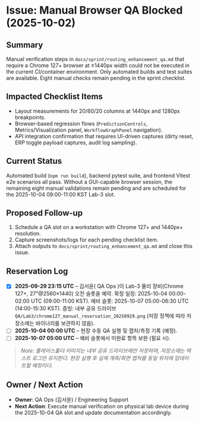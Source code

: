 # Issue: Manual Browser QA Blocked (2025-10-02)

## Summary
Manual verification steps in `docs/sprint/routing_enhancement_qa.md` that require a Chrome 127+ browser at ≥1440px width could not be executed in the current CI/container environment. Only automated builds and test suites are available. Eight manual checks remain pending in the sprint checklist.

## Impacted Checklist Items
- Layout measurements for 20/60/20 columns at 1440px and 1280px breakpoints.
- Browser-based regression flows (`PredictionControls`, Metrics/Visualization panel, `WorkflowGraphPanel` navigation).
- API integration confirmation that requires UI-driven captures (dirty reset, ERP toggle payload captures, audit log sampling).

## Current Status
Automated build (`npm run build`), backend pytest suite, and frontend Vitest e2e scenarios all pass. Without a GUI-capable browser session, the remaining eight manual validations remain pending and are scheduled for the 2025-10-04 09:00-11:00 KST Lab-3 slot.

## Proposed Follow-up
1. Schedule a QA slot on a workstation with Chrome 127+ and 1440px+ resolution.
2. Capture screenshots/logs for each pending checklist item.
3. Attach outputs to `docs/sprint/routing_enhancement_qa.md` and close this issue.

## Reservation Log
- [x] **2025-09-29 23:15 UTC** – 김서윤( QA Ops )이 Lab-3 물리 장비(Chrome 127+, 27"@2560×1440) 오전 슬롯을 예약. 확정 일정: 2025-10-04 00:00-02:00 UTC (09:00-11:00 KST). 예비 슬롯: 2025-10-07 05:00-06:30 UTC (14:00-15:30 KST). 증빙: 내부 공유 드라이브 `QA/Lab3/chrome127_manual_reservation_20250929.png` (저장 정책에 따라 저장소에는 바이너리를 보관하지 않음).
- [ ] **2025-10-04 00:00 UTC** – 현장 수동 QA 실행 및 캡처/측정 기록 (예정).
- [ ] **2025-10-07 05:00 UTC** – 예비 슬롯에서 미완료 항목 보완 (필요 시).

> _Note: 플레이스홀더 이미지는 내부 공유 드라이브에만 저장하며, 저장소에는 텍스트 로그만 유지한다. 현장 실행 후 실제 계측/화면 캡처를 동일 위치에 업데이트할 예정이다._

## Owner / Next Action
- **Owner**: QA Ops (김서윤) / Engineering Support
- **Next Action**: Execute manual verification on physical lab device during the 2025-10-04 QA slot and update documentation accordingly.
